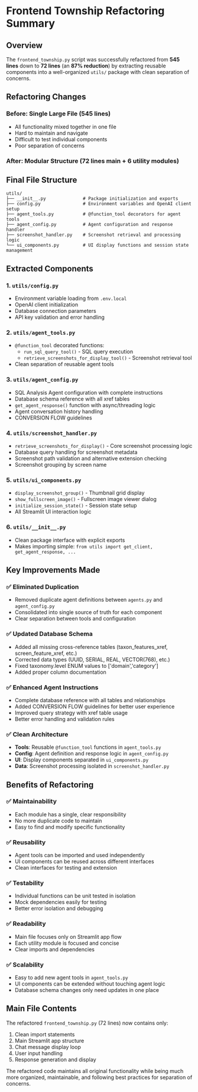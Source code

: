 # Frontend Township Refactoring Summary

## Overview
The `frontend_township.py` script was successfully refactored from **545 lines** down to **72 lines** (an **87% reduction**) by extracting reusable components into a well-organized `utils/` package with clean separation of concerns.

## Refactoring Changes

### Before: Single Large File (545 lines)
- All functionality mixed together in one file
- Hard to maintain and navigate
- Difficult to test individual components
- Poor separation of concerns

### After: Modular Structure (72 lines main + 6 utility modules)

## Final File Structure

```
utils/
├── __init__.py              # Package initialization and exports
├── config.py                # Environment variables and OpenAI client setup
├── agent_tools.py           # @function_tool decorators for agent tools
├── agent_config.py          # Agent configuration and response handler
├── screenshot_handler.py    # Screenshot retrieval and processing logic
└── ui_components.py         # UI display functions and session state management
```

## Extracted Components

### 1. `utils/config.py`
- Environment variable loading from `.env.local`
- OpenAI client initialization 
- Database connection parameters
- API key validation and error handling

### 2. `utils/agent_tools.py` 
- `@function_tool` decorated functions:
  - `run_sql_query_tool()` - SQL query execution
  - `retrieve_screenshots_for_display_tool()` - Screenshot retrieval tool
- Clean separation of reusable agent tools

### 3. `utils/agent_config.py`
- SQL Analysis Agent configuration with complete instructions
- Database schema reference with all xref tables
- `get_agent_response()` function with async/threading logic
- Agent conversation history handling
- CONVERSION FLOW guidelines

### 4. `utils/screenshot_handler.py`
- `retrieve_screenshots_for_display()` - Core screenshot processing logic
- Database query handling for screenshot metadata
- Screenshot path validation and alternative extension checking
- Screenshot grouping by screen name

### 5. `utils/ui_components.py`
- `display_screenshot_group()` - Thumbnail grid display
- `show_fullscreen_image()` - Fullscreen image viewer dialog
- `initialize_session_state()` - Session state setup
- All Streamlit UI interaction logic

### 6. `utils/__init__.py`
- Clean package interface with explicit exports
- Makes importing simple: `from utils import get_client, get_agent_response, ...`

## Key Improvements Made

### ✅ **Eliminated Duplication**
- Removed duplicate agent definitions between `agents.py` and `agent_config.py`
- Consolidated into single source of truth for each component
- Clear separation between tools and configuration

### ✅ **Updated Database Schema**
- Added all missing cross-reference tables (taxon_features_xref, screen_feature_xref, etc.)
- Corrected data types (UUID, SERIAL, REAL, VECTOR(768), etc.)
- Fixed taxonomy.level ENUM values to ['domain','category']
- Added proper column documentation

### ✅ **Enhanced Agent Instructions**
- Complete database reference with all tables and relationships
- Added CONVERSION FLOW guidelines for better user experience
- Improved query strategy with xref table usage
- Better error handling and validation rules

### ✅ **Clean Architecture**
- **Tools**: Reusable `@function_tool` functions in `agent_tools.py`
- **Config**: Agent definition and response logic in `agent_config.py`
- **UI**: Display components separated in `ui_components.py`
- **Data**: Screenshot processing isolated in `screenshot_handler.py`

## Benefits of Refactoring

### ✅ **Maintainability**
- Each module has a single, clear responsibility
- No more duplicate code to maintain
- Easy to find and modify specific functionality

### ✅ **Reusability** 
- Agent tools can be imported and used independently
- UI components can be reused across different interfaces
- Clean interfaces for testing and extension

### ✅ **Testability**
- Individual functions can be unit tested in isolation
- Mock dependencies easily for testing
- Better error isolation and debugging

### ✅ **Readability**
- Main file focuses only on Streamlit app flow
- Each utility module is focused and concise
- Clear imports and dependencies

### ✅ **Scalability**
- Easy to add new agent tools in `agent_tools.py`
- UI components can be extended without touching agent logic
- Database schema changes only need updates in one place

## Main File Contents
The refactored `frontend_township.py` (72 lines) now contains only:
1. Clean import statements
2. Main Streamlit app structure
3. Chat message display loop
4. User input handling
5. Response generation and display

The refactored code maintains all original functionality while being much more organized, maintainable, and following best practices for separation of concerns. 